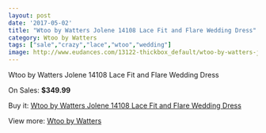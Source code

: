 ```yaml
---
layout: post
date: '2017-05-02'
title: "Wtoo by Watters Jolene 14108 Lace Fit and Flare Wedding Dress"
category: Wtoo by Watters
tags: ["sale","crazy","lace","wtoo","wedding"]
image: http://www.eudances.com/13122-thickbox_default/wtoo-by-watters-jolene-14108-lace-fit-and-flare-wedding-dress.jpg
---
```

Wtoo by Watters Jolene 14108 Lace Fit and Flare Wedding Dress

On Sales: **$349.99**
<a href="https://www.eudances.com/en/wtoo-by-watters/3980-wtoo-by-watters-jolene-14108-lace-fit-and-flare-wedding-dress.html"><amp-img layout="responsive" width="600" height="600" src="//www.eudances.com/13122-thickbox_default/wtoo-by-watters-jolene-14108-lace-fit-and-flare-wedding-dress.jpg" alt="Wtoo by Watters Jolene 14108 Lace Fit and Flare Wedding Dress 0" /></a>
<a href="https://www.eudances.com/en/wtoo-by-watters/3980-wtoo-by-watters-jolene-14108-lace-fit-and-flare-wedding-dress.html"><amp-img layout="responsive" width="600" height="600" src="//www.eudances.com/13127-thickbox_default/wtoo-by-watters-jolene-14108-lace-fit-and-flare-wedding-dress.jpg" alt="Wtoo by Watters Jolene 14108 Lace Fit and Flare Wedding Dress 1" /></a>
<a href="https://www.eudances.com/en/wtoo-by-watters/3980-wtoo-by-watters-jolene-14108-lace-fit-and-flare-wedding-dress.html"><amp-img layout="responsive" width="600" height="600" src="//www.eudances.com/13126-thickbox_default/wtoo-by-watters-jolene-14108-lace-fit-and-flare-wedding-dress.jpg" alt="Wtoo by Watters Jolene 14108 Lace Fit and Flare Wedding Dress 2" /></a>
<a href="https://www.eudances.com/en/wtoo-by-watters/3980-wtoo-by-watters-jolene-14108-lace-fit-and-flare-wedding-dress.html"><amp-img layout="responsive" width="600" height="600" src="//www.eudances.com/13125-thickbox_default/wtoo-by-watters-jolene-14108-lace-fit-and-flare-wedding-dress.jpg" alt="Wtoo by Watters Jolene 14108 Lace Fit and Flare Wedding Dress 3" /></a>
<a href="https://www.eudances.com/en/wtoo-by-watters/3980-wtoo-by-watters-jolene-14108-lace-fit-and-flare-wedding-dress.html"><amp-img layout="responsive" width="600" height="600" src="//www.eudances.com/13124-thickbox_default/wtoo-by-watters-jolene-14108-lace-fit-and-flare-wedding-dress.jpg" alt="Wtoo by Watters Jolene 14108 Lace Fit and Flare Wedding Dress 4" /></a>
<a href="https://www.eudances.com/en/wtoo-by-watters/3980-wtoo-by-watters-jolene-14108-lace-fit-and-flare-wedding-dress.html"><amp-img layout="responsive" width="600" height="600" src="//www.eudances.com/13123-thickbox_default/wtoo-by-watters-jolene-14108-lace-fit-and-flare-wedding-dress.jpg" alt="Wtoo by Watters Jolene 14108 Lace Fit and Flare Wedding Dress 5" /></a>

Buy it: [Wtoo by Watters Jolene 14108 Lace Fit and Flare Wedding Dress](https://www.eudances.com/en/wtoo-by-watters/3980-wtoo-by-watters-jolene-14108-lace-fit-and-flare-wedding-dress.html "Wtoo by Watters Jolene 14108 Lace Fit and Flare Wedding Dress")

View more: [Wtoo by Watters](https://www.eudances.com/en/49-wtoo-by-watters "Wtoo by Watters")